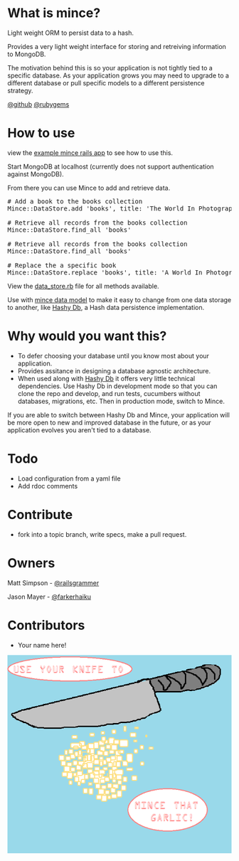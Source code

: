 # What is mince?

Light weight ORM to persist data to a hash. 

Provides a very light weight interface for storing and retreiving information to MongoDB.

The motivation behind this is so your application is not tightly tied to a specific database.  As your application grows you may need to upgrade to a different database or pull specific models to a different persistence strategy.

[@github](https://github.com/asynchrony/mince)
[@rubygems](https://rubygems.org/gems/mince)

# How to use

view the [example mince rails app](https://github.com/coffeencoke/mince_rails_example) to see how to use this.

Start MongoDB at localhost (currently does not support authentication against MongoDB).

From there you can use Mince to add and retrieve data.

<pre>
# Add a book to the books collection
Mince::DataStore.add 'books', title: 'The World In Photographs', publisher: 'National Geographic'

# Retrieve all records from the books collection
Mince::DataStore.find_all 'books'

# Retrieve all records from the books collection
Mince::DataStore.find_all 'books'

# Replace the a specific book
Mince::DataStore.replace 'books', title: 'A World In Photographs', publisher: 'National Geographic'
</pre>

View the [data_store.rb](https://github.com/asynchrony/mince/blob/master/lib/mince/data_store.rb) file for all methods available.

Use with [mince data model](https://github.com/asynchrony/mince_data_model) to make it easy to change from one data storage to another, like [Hashy Db](https://github.com/asynchrony/hashy_db), a Hash data persistence implementation.

# Why would you want this?

- To defer choosing your database until you know most about your application.
- Provides assitance in designing a database agnostic architecture.
- When used along with [Hashy Db](https://github.com/asynchrony/hashy_db) it offers very little technical dependencies.  Use Hashy Db in development mode so that you can clone the repo and develop, and run tests, cucumbers without databases, migrations, etc.  Then in production mode, switch to Mince.

If you are able to switch between Hashy Db and Mince, your application will be more open to new and improved database in the future, or as your application evolves you aren't tied to a database.


# Todo

- Load configuration from a yaml file
- Add rdoc comments

# Contribute

- fork into a topic branch, write specs, make a pull request.

# Owners

Matt Simpson - [@railsgrammer](https://twitter.com/railsgrammer)

Jason Mayer - [@farkerhaiku](https://twitter.com/farkerhaiku)

# Contributors

- Your name here!

![Mince Some App](https://github.com/coffeencoke/gist-files/raw/master/images/mince%20garlic.png)